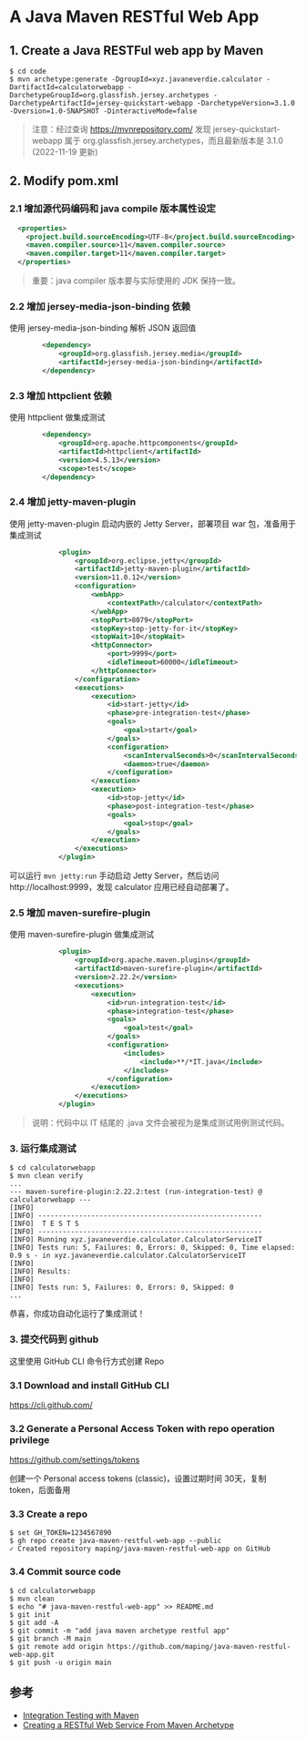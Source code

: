 
# A Java Maven RESTful Web App

## 1. Create a Java RESTFul web app by Maven
```console
$ cd code
$ mvn archetype:generate -DgroupId=xyz.javaneverdie.calculator -DartifactId=calculatorwebapp -DarchetypeGroupId=org.glassfish.jersey.archetypes -DarchetypeArtifactId=jersey-quickstart-webapp -DarchetypeVersion=3.1.0 -Dversion=1.0-SNAPSHOT -DinteractiveMode=false
```
>注意：经过查询 https://mvnrepository.com/ 发现 jersey-quickstart-webapp 属于 org.glassfish.jersey.archetypes，而且最新版本是 3.1.0 (2022-11-19 更新)

## 2. Modify pom.xml

### 2.1 增加源代码编码和 java compile 版本属性设定
```xml
  <properties>
    <project.build.sourceEncoding>UTF-8</project.build.sourceEncoding>
    <maven.compiler.source>11</maven.compiler.source>
    <maven.compiler.target>11</maven.compiler.target>
  </properties>
```
>重要：java compiler 版本要与实际使用的 JDK 保持一致。

### 2.2 增加 jersey-media-json-binding 依赖
使用 jersey-media-json-binding 解析 JSON 返回值
```xml
        <dependency>
            <groupId>org.glassfish.jersey.media</groupId>
            <artifactId>jersey-media-json-binding</artifactId>
        </dependency>
```

### 2.3 增加 httpclient 依赖 
使用 httpclient 做集成测试
```xml
        <dependency>
            <groupId>org.apache.httpcomponents</groupId>
            <artifactId>httpclient</artifactId>
            <version>4.5.13</version>
            <scope>test</scope>
        </dependency>       
```

### 2.4 增加 jetty-maven-plugin  
使用 jetty-maven-plugin 启动内嵌的 Jetty Server，部署项目 war 包，准备用于集成测试
```xml
            <plugin>
                <groupId>org.eclipse.jetty</groupId>
                <artifactId>jetty-maven-plugin</artifactId>
                <version>11.0.12</version>
                <configuration>
                    <webApp>
                        <contextPath>/calculator</contextPath>
                    </webApp>
                    <stopPort>8079</stopPort>
                    <stopKey>stop-jetty-for-it</stopKey>
                    <stopWait>10</stopWait>
                    <httpConnector>
                        <port>9999</port>
                        <idleTimeout>60000</idleTimeout>
                    </httpConnector>
                </configuration>
                <executions>
                    <execution>
                        <id>start-jetty</id>
                        <phase>pre-integration-test</phase>
                        <goals>
                            <goal>start</goal>
                        </goals>
                        <configuration>
                            <scanIntervalSeconds>0</scanIntervalSeconds>
                            <daemon>true</daemon>
                        </configuration>
                    </execution>
                    <execution>
                        <id>stop-jetty</id>
                        <phase>post-integration-test</phase>
                        <goals>
                            <goal>stop</goal>
                        </goals>
                    </execution>
                </executions>
            </plugin>
```
可以运行 `mvn jetty:run` 手动启动 Jetty Server，然后访问 http://localhost:9999，发现 calculator 应用已经自动部署了。

### 2.5 增加 maven-surefire-plugin  
使用 maven-surefire-plugin 做集成测试
```xml
            <plugin>
                <groupId>org.apache.maven.plugins</groupId>
                <artifactId>maven-surefire-plugin</artifactId>
                <version>2.22.2</version>
                <executions>
                    <execution>
                        <id>run-integration-test</id>
                        <phase>integration-test</phase>
                        <goals>
                            <goal>test</goal>
                        </goals>
                        <configuration>
                            <includes>
                                <include>**/*IT.java</include>
                            </includes>
                        </configuration>
                    </execution>
                </executions>
            </plugin>
```
>说明：代码中以 IT 结尾的 .java 文件会被视为是集成测试用例测试代码。

### 3. 运行集成测试
```console
$ cd calculatorwebapp
$ mvn clean verify
...
--- maven-surefire-plugin:2.22.2:test (run-integration-test) @ calculatorwebapp ---
[INFO]
[INFO] -------------------------------------------------------
[INFO]  T E S T S
[INFO] -------------------------------------------------------
[INFO] Running xyz.javaneverdie.calculator.CalculatorServiceIT
[INFO] Tests run: 5, Failures: 0, Errors: 0, Skipped: 0, Time elapsed: 0.9 s - in xyz.javaneverdie.calculator.CalculatorServiceIT
[INFO]
[INFO] Results:
[INFO]
[INFO] Tests run: 5, Failures: 0, Errors: 0, Skipped: 0
...
```
恭喜，你成功自动化运行了集成测试！


### 3. 提交代码到 github 
这里使用 GitHub CLI 命令行方式创建 Repo

### 3.1 Download and install GitHub CLI
https://cli.github.com/

### 3.2 Generate a Personal Access Token with repo operation privilege
https://github.com/settings/tokens

创建一个 Personal access tokens (classic)，设置过期时间 30天，复制 token，后面备用

### 3.3 Create a repo
```console
$ set GH_TOKEN=1234567890
$ gh repo create java-maven-restful-web-app --public
✓ Created repository maping/java-maven-restful-web-app on GitHub
```

### 3.4 Commit source code
```console
$ cd calculatorwebapp
$ mvn clean
$ echo "# java-maven-restful-web-app" >> README.md
$ git init
$ git add -A
$ git commit -m "add java maven archetype restful app"
$ git branch -M main
$ git remote add origin https://github.com/maping/java-maven-restful-web-app.git
$ git push -u origin main
```

## 参考
- [Integration Testing with Maven](https://www.baeldung.com/maven-integration-test)
- [Creating a RESTful Web Service From Maven Archetype](https://docs.oracle.com/cd/E19226-01/820-7627/giqdq/)
